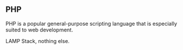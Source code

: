 ## PHP
PHP is a popular general-purpose scripting language that is especially suited to web development.

LAMP Stack, nothing else.